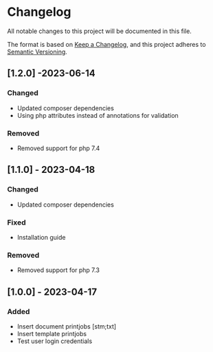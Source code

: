 # Changelog
All notable changes to this project will be documented in this file.

The format is based on [Keep a Changelog](https://keepachangelog.com/en/1.0.0/),
and this project adheres to [Semantic Versioning](https://semver.org/spec/v2.0.0.html).

## [1.2.0] -2023-06-14
### Changed
- Updated composer dependencies
- Using php attributes instead of annotations for validation

### Removed
- Removed support for php 7.4

## [1.1.0] - 2023-04-18
### Changed
- Updated composer dependencies

### Fixed
- Installation guide

### Removed
- Removed support for php 7.3

## [1.0.0] - 2023-04-17
### Added
- Insert document printjobs [stm;txt]
- Insert template printjobs
- Test user login credentials